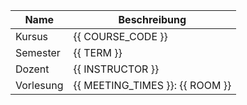 
| Name              | Beschreibung                       |
|-------------------|------------------------------------|
| Kursus            | {{ COURSE_CODE }}                  |
| Semester          | {{ TERM }}                         |
| Dozent            | {{ INSTRUCTOR }}                   |
| Vorlesung         | {{ MEETING_TIMES }}: {{ ROOM }}    |

